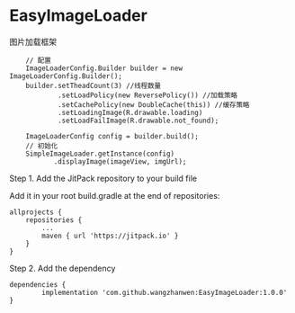 # EasyImageLoader
图片加载框架


        // 配置
        ImageLoaderConfig.Builder builder = new ImageLoaderConfig.Builder();
        builder.setTheadCount(3) //线程数量
                .setLoadPolicy(new ReversePolicy()) //加载策略
                .setCachePolicy(new DoubleCache(this)) //缓存策略
                .setLoadingImage(R.drawable.loading)
                .setLoadFailImage(R.drawable.not_found);

        ImageLoaderConfig config = builder.build();
        // 初始化
        SimpleImageLoader.getInstance(config)
               .displayImage(imageView, imgUrl);



Step 1. Add the JitPack repository to your build file

  Add it in your root build.gradle at the end of repositories:

	allprojects {
		repositories {
			...
			maven { url 'https://jitpack.io' }
		}
	}

Step 2. Add the dependency

	dependencies {
	        implementation 'com.github.wangzhanwen:EasyImageLoader:1.0.0'
	}


